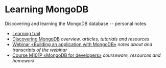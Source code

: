 Learning MongoDB
================

Discovering and learning the MongoDB database -- personal notes.

* [Learning trail](https://github.com/olange/learning-mongodb/wiki/Learning-Trail-·-MongoDB)
* [Discovering MongoDB](https://github.com/olange/learning-mongodb/wiki/Discovering-MongoDB) _overview, articles, tutorials and resources_
* [Webinar «Building an application with MongoDB»](https://github.com/olange/learning-mongodb/tree/master/webinar-build-an-app) _notes about and transcripts of the webinar_
* [Course M101P «MongoDB for developers»](https://github.com/olange/learning-mongodb/tree/master/course-m101p) _courseware, resources and homework_
